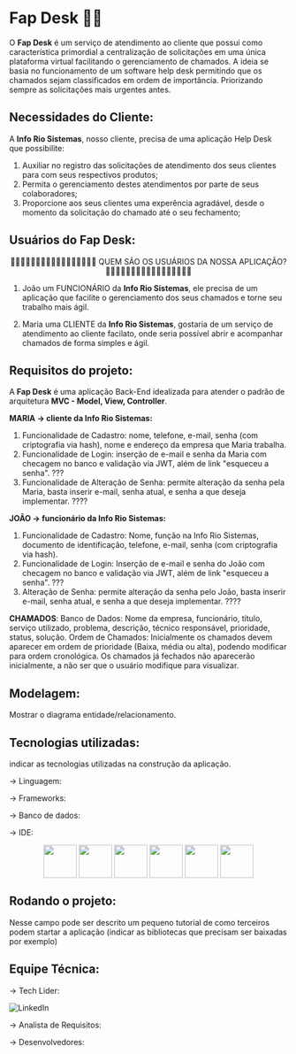 # Fap Desk 👩‍💻
O **Fap Desk** é um serviço de atendimento ao cliente que possui como característica primordial a centralização de solicitações em uma única plataforma virtual facilitando o gerenciamento de chamados. 
A ideia se basia no funcionamento de um software help desk permitindo que os chamados sejam classificados em ordem de importância. Priorizando sempre as solicitações mais urgentes antes.

## Necessidades do Cliente:
A **Info Rio Sistemas**, nosso cliente, precisa de uma aplicação Help Desk que possibilite:
1) Auxiliar no registro das solicitações de atendimento dos seus clientes para com seus respectivos produtos;
2) Permita o gerenciamento destes atendimentos por parte de seus colaboradores;
3) Proporcione aos seus clientes uma experência agradável, desde o momento da solicitação do chamado até o seu fechamento;
   
## Usuários do Fap Desk: 
<div align="middle">
🙎‍♀️🙎🏻‍♀️🙎🏼‍♀️🙎🏽‍♀️🙎🏾‍♀️🙎🏿‍♀️  QUEM SÃO OS USUÁRIOS DA NOSSA APLICAÇÃO? 🙎‍♂️🙎🏻‍♂️🙎🏼‍♂️🙎🏽‍♂️🙎🏾‍♂️🙎🏿‍♂️ 
</div>



1) João um FUNCIONÁRIO da **Info Rio Sistemas**, ele precisa de um aplicação que facilite o gerenciamento dos seus chamados e torne seu trabalho mais ágil.
   
2) Maria uma CLIENTE da **Info Rio Sistemas**, gostaria de um serviço de atendimento ao cliente facilato, onde seria possível abrir e acompanhar chamados de forma simples e ágil.

## Requisitos do projeto: 

A **Fap Desk** é uma aplicação Back-End idealizada para atender o padrão de arquitetura **MVC - Model, View, Controller**.

**MARIA -> cliente da Info Rio Sistemas:**
1) Funcionalidade de Cadastro: nome, telefone, e-mail, senha (com criptografia via hash), nome e endereço da empresa que Maria trabalha. 
2) Funcionalidade de Login: inserção de e-mail e senha da Maria com checagem no banco e validação via JWT, além de link "esqueceu a senha". ???
3) Funcionalidade de Alteração de Senha: permite alteração da senha pela Maria, basta inserir e-mail, senha atual, e senha a que deseja implementar. ????

**JOÃO -> funcionário da Info Rio Sistemas:**
1) Funcionalidade de Cadastro: Nome, função na Info Rio Sistemas, documento de identificação, telefone, e-mail, senha (com criptografia via hash).
2) Funcionalidade de Login: Inserção de e-mail e senha do João com checagem no banco e validação via JWT, além de link "esqueceu a senha". ???
3) Alteração de Senha: permite alteração da senha pelo João, basta inserir e-mail, senha atual, e senha a que deseja implementar. ????

**CHAMADOS**: 
Banco de Dados: Nome da empresa, funcionário, título, serviço utilizado, problema, descrição, técnico responsável, prioridade, status, solução. 
Ordem de Chamados: Inicialmente os chamados devem aparecer em ordem de prioridade (Baixa, média ou alta), podendo modificar para ordem cronológica. Os chamados já fechados não aparecerão inicialmente, a não ser que o usuário modifique para visualizar. 



## Modelagem: 
Mostrar o diagrama entidade/relacionamento.

## Tecnologias utilizadas: 
indicar as tecnologias utilizadas na construção da aplicação.

-> Linguagem:

-> Frameworks:

-> Banco de dados:

-> IDE:

<div align="middle">
  
<img align="middle" src="https://cdn.jsdelivr.net/gh/devicons/devicon/icons/javascript/javascript-original.svg" width="60" height="60" />
<img align="middle" src="https://cdn.jsdelivr.net/gh/devicons/devicon/icons/nodejs/nodejs-original-wordmark.svg" width="60" height="60"/>
<img align="middle" src="https://cdn.jsdelivr.net/gh/devicons/devicon/icons/express/express-original.svg" width="60" height="60"/>
<img align="middle" src="https://cdn.jsdelivr.net/gh/devicons/devicon/icons/mysql/mysql-original.svg" width="60" height="60"/>
<img align="middle" src="https://cdn.jsdelivr.net/gh/devicons/devicon/icons/postgresql/postgresql-original.svg" width="60" height="60" />
<img align="middle" src="https://cdn.jsdelivr.net/gh/devicons/devicon/icons/vscode/vscode-original.svg" width="60" height="60" />

</div>

## Rodando o projeto: 
Nesse campo pode ser descrito um pequeno tutorial de como terceiros podem startar a aplicação (indicar as bibliotecas que precisam ser baixadas por exemplo)

## Equipe Técnica:

-> Tech Lider:

![LinkedIn](https://img.shields.io/badge/LinkedIn-000?style=for-the-badge&logo=linkedin&logoColor=0E76A8)

-> Analista de Requisitos:

-> Desenvolvedores:



